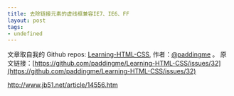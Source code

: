 ```yaml
---
title: 去除链接元素的虚线框兼容IE7、IE6、FF
layout: post
tags:
- undefined
---
```



 文章取自我的 Github  repos: [Learning-HTML-CSS](https://github.com/paddingme/Learning-HTML-CSS), 作者：[@paddingme](http://padding.me/about.html) 。
原文链接：[https://github.com/paddingme/Learning-HTML-CSS/issues/32](https://github.com/paddingme/Learning-HTML-CSS/issues/32)

http://www.jb51.net/article/14556.htm